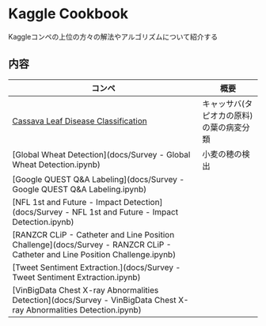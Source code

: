 # Kaggle Cookbook

Kaggleコンペの上位の方々の解法やアルゴリズムについて紹介する

## 内容

| コンペ | 概要 |
| ---- | ------ |
| [Cassava Leaf Disease Classification](docs/survey_cassava_leaf_disease_classification.ipynb) | キャッサバ(タピオカの原料)の葉の病変分類 |
| [Global Wheat Detection](docs/Survey - Global Wheat Detection.ipynb) | 小麦の穂の検出 |
| [Google QUEST Q&A Labeling](docs/Survey - Google QUEST Q&A Labeling.ipynb) | |
| [NFL 1st and Future - Impact Detection](docs/Survey - NFL 1st and Future - Impact Detection.ipynb) | |
| [RANZCR CLiP - Catheter and Line Position Challenge](docs/Survey - RANZCR CLiP - Catheter and Line Position Challenge.ipynb) | |
| [Tweet Sentiment Extraction.](docs/Survey - Tweet Sentiment Extraction.ipynb) | |
| [VinBigData Chest X-ray Abnormalities Detection](docs/Survey - VinBigData Chest X-ray Abnormalities Detection.ipynb) | |

